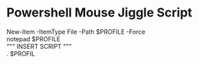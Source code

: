 # Powershell Mouse Jiggle Script  <br/>

New-Item -ItemType File -Path $PROFILE -Force  <br/>
notepad $PROFILE <br/>
""" INSERT SCRIPT """  <br/>
. $PROFIL  <br/>
